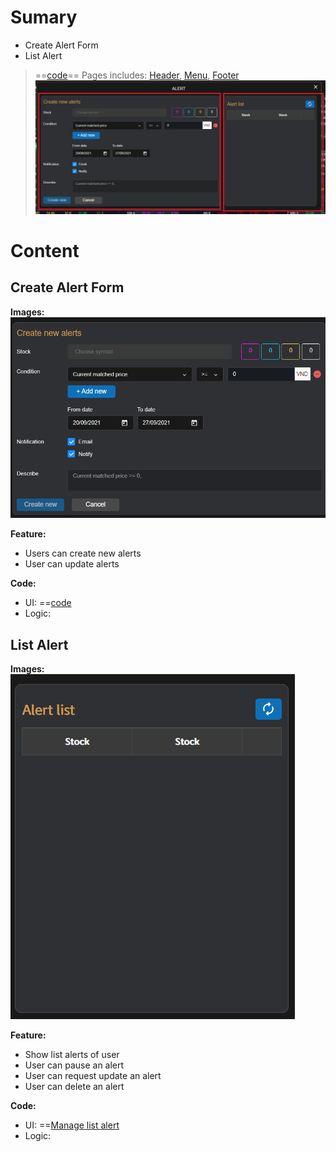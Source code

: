 # Sumary
- Create Alert Form
- List Alert
>==[code](src\components\major\alert\index.js)==
> Pages includes: [Header](../../Common%20UI/Header.md), [Menu](../../Common%20UI/Menu.md), [Footer](../../Common%20UI/Footer.md) 
![](Images/Alert.png)
# Content
## Create Alert Form


**Images:**
![](Images/CreateAlertForm.png)

**Feature:**
- Users can create new alerts
- User can update alerts

**Code:**
- UI: ==[code](src\components\major\alert\index.js)
- Logic:
## List Alert

**Images:**
![](Images/ListAlert.png)

**Feature:**
- Show list alerts of user
- User can pause an alert
- User can request update an alert
- User can delete an alert

**Code:**
- UI: ==[Manage list alert](src\components\major\alert\manage-list\index.js)
- Logic: